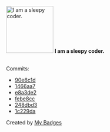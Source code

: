 <img src="https://my-badges.github.io/my-badges/sleepy-coder.png" alt="I am a sleepy coder." title="I am a sleepy coder." width="128">
<strong>I am a sleepy coder.</strong>
<br><br>

Commits:

- <a href="https://github.com/andrewjswan/esphome-docs/commit/90e6c1deaf4901e4b49c558a903268b29699c362">90e6c1d</a>
- <a href="https://github.com/andrewjswan/esphome/commit/1466aa7703988474cf9f889e378078fd1456962d">1466aa7</a>
- <a href="https://github.com/andrewjswan/esphome/commit/e8a3de26424e2431747fea387ff992009e76b962">e8a3de2</a>
- <a href="https://github.com/andrewjswan/esphome-docs/commit/febe8cc52988247e1d266e41ac7d15741331bef4">febe8cc</a>
- <a href="https://github.com/andrewjswan/esphome/commit/248dbd32a576364c1803bbc84ec2398a997744da">248dbd3</a>
- <a href="https://github.com/andrewjswan/EspHoMaTriXv2/commit/1c229da4209e03c2a24d99ed038f726275ccafbd">1c229da</a>


Created by <a href="https://github.com/my-badges/my-badges">My Badges</a>